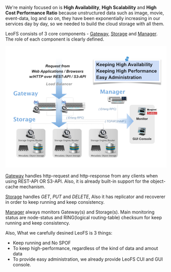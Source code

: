 We're mainly focused on is **High Availability**, **High Scalability** and **High Cost Performance Ratio** because unstructured data such as image, movie, event-data, log and so on, they have been exponentially increasing in our services day by day, so we needed to build the cloud storage with all them.

LeoFS consists of 3 core components - [Gateway](leofs-gateway-detail.md), [Storage](leofs-storage-detail.md) and [Manager](leofs-manager-detail.md). The role of each component is clearly defined.

![LeoFS architecture](images/leofs-architecture.png)

[Gateway](leofs-gateway-detail.md) handles http-request and http-response from any clients when using REST-API OR S3-API. Also, it is already built-in support for the object-cache mechanism.

[Storage](leofs-storage-detail.md) handles *GET*, *PUT* and *DELETE*, Also it has replicator and recoverer in order to keep running and keep consistency.

[Manager](leofs-manager-detail.md) always monitors Gateway(s) and Storage(s). Main monitoring status are node-status and RING(logical routing-table) checksum for keep running and keep consistency.


Also, What we carefully desined LeoFS is 3 things:
* Keep running and No SPOF
* To keep high-performance, regardless of the kind of data and amout data
* To provide easy administration, we already provide LeoFS CUI and GUI console.
